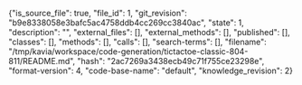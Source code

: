 {"is_source_file": true, "file_id": 1, "git_revision": "b9e8338058e3bafc5ac4758ddb4cc269cc3840ac", "state": 1, "description": "", "external_files": [], "external_methods": [], "published": [], "classes": [], "methods": [], "calls": [], "search-terms": [], "filename": "/tmp/kavia/workspace/code-generation/tictactoe-classic-804-811/README.md", "hash": "2ac7269a3438ecb49c71f755ce23298e", "format-version": 4, "code-base-name": "default", "knowledge_revision": 2}